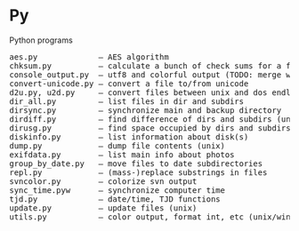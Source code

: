 # Py
Python programs

<pre>
aes.py             — AES algorithm  
chksum.py          — calculate a bunch of check sums for a file</dd>  
console_output.py  — utf8 and colorful output (TODO: merge with utils.py)
convert-unicode.py — convert a file to/from unicode  
d2u.py, u2d.py     — convert files between unix and dos endline agreement  
dir_all.py         — list files in dir and subdirs  
dirsync.py         — synchronize main and backup directory  
dirdiff.py         — find difference of dirs and subdirs (unix)  
dirusg.py          — find space occupied by dirs and subdirs (unix)  
diskinfo.py        — list information about disk(s)  
dump.py            — dump file contents (unix)  
exifdata.py        — list main info about photos  
group_by_date.py   — move files to date subdirectories  
repl.py            — (mass-)replace substrings in files  
svncolor.py        — colorize svn output  
sync_time.pyw      — synchronize computer time  
tjd.py             — date/time, TJD functions
update.py          — update files (unix)  
utils.py           — color output, format_int, etc (unix/windows)  
</pre>
